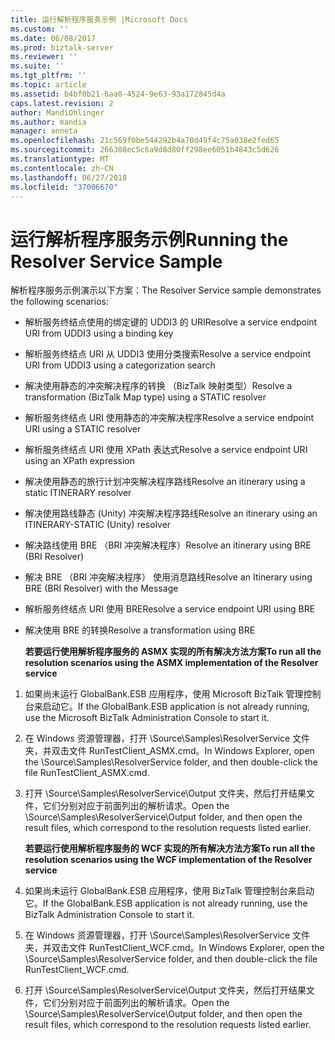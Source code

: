 ```yaml
---
title: 运行解析程序服务示例 |Microsoft Docs
ms.custom: ''
ms.date: 06/08/2017
ms.prod: biztalk-server
ms.reviewer: ''
ms.suite: ''
ms.tgt_pltfrm: ''
ms.topic: article
ms.assetid: b4bf0b21-6aa0-4524-9e63-93a172845d4a
caps.latest.revision: 2
author: MandiOhlinger
ms.author: mandia
manager: anneta
ms.openlocfilehash: 21c569f0be544292b4a70d49f4c75a038e2fed65
ms.sourcegitcommit: 266308ec5c6a9d8d80ff298ee6051b4843c5d626
ms.translationtype: MT
ms.contentlocale: zh-CN
ms.lasthandoff: 06/27/2018
ms.locfileid: "37006670"
---
```

# <a name="running-the-resolver-service-sample"></a><span data-ttu-id="b1b4e-102">运行解析程序服务示例</span><span class="sxs-lookup"><span data-stu-id="b1b4e-102">Running the Resolver Service Sample</span></span>
<span data-ttu-id="b1b4e-103">解析程序服务示例演示以下方案：</span><span class="sxs-lookup"><span data-stu-id="b1b4e-103">The Resolver Service sample demonstrates the following scenarios:</span></span>  

- <span data-ttu-id="b1b4e-104">解析服务终结点使用的绑定键的 UDDI3 的 URI</span><span class="sxs-lookup"><span data-stu-id="b1b4e-104">Resolve a service endpoint URI from UDDI3 using a binding key</span></span>  

- <span data-ttu-id="b1b4e-105">解析服务终结点 URI 从 UDDI3 使用分类搜索</span><span class="sxs-lookup"><span data-stu-id="b1b4e-105">Resolve a service endpoint URI from UDDI3 using a categorization search</span></span>  

- <span data-ttu-id="b1b4e-106">解决使用静态的冲突解决程序的转换 （BizTalk 映射类型）</span><span class="sxs-lookup"><span data-stu-id="b1b4e-106">Resolve a transformation (BizTalk Map type) using a STATIC resolver</span></span>  

- <span data-ttu-id="b1b4e-107">解析服务终结点 URI 使用静态的冲突解决程序</span><span class="sxs-lookup"><span data-stu-id="b1b4e-107">Resolve a service endpoint URI using a STATIC resolver</span></span>  

- <span data-ttu-id="b1b4e-108">解析服务终结点 URI 使用 XPath 表达式</span><span class="sxs-lookup"><span data-stu-id="b1b4e-108">Resolve a service endpoint URI using an XPath expression</span></span>  

- <span data-ttu-id="b1b4e-109">解决使用静态的旅行计划冲突解决程序路线</span><span class="sxs-lookup"><span data-stu-id="b1b4e-109">Resolve an itinerary using a static ITINERARY resolver</span></span>  

- <span data-ttu-id="b1b4e-110">解决使用路线静态 (Unity) 冲突解决程序路线</span><span class="sxs-lookup"><span data-stu-id="b1b4e-110">Resolve an itinerary using an ITINERARY-STATIC (Unity) resolver</span></span>  

- <span data-ttu-id="b1b4e-111">解决路线使用 BRE （BRI 冲突解决程序）</span><span class="sxs-lookup"><span data-stu-id="b1b4e-111">Resolve an itinerary using BRE (BRI Resolver)</span></span>  

- <span data-ttu-id="b1b4e-112">解决 BRE （BRI 冲突解决程序） 使用消息路线</span><span class="sxs-lookup"><span data-stu-id="b1b4e-112">Resolve an Itinerary using BRE (BRI Resolver) with the Message</span></span>  

- <span data-ttu-id="b1b4e-113">解析服务终结点 URI 使用 BRE</span><span class="sxs-lookup"><span data-stu-id="b1b4e-113">Resolve a service endpoint URI using BRE</span></span>  

- <span data-ttu-id="b1b4e-114">解决使用 BRE 的转换</span><span class="sxs-lookup"><span data-stu-id="b1b4e-114">Resolve a transformation using BRE</span></span>  

  <span data-ttu-id="b1b4e-115">**若要运行使用解析程序服务的 ASMX 实现的所有解决方法方案**</span><span class="sxs-lookup"><span data-stu-id="b1b4e-115">**To run all the resolution scenarios using the ASMX implementation of the Resolver service**</span></span>  

1. <span data-ttu-id="b1b4e-116">如果尚未运行 GlobalBank.ESB 应用程序，使用 Microsoft BizTalk 管理控制台来启动它。</span><span class="sxs-lookup"><span data-stu-id="b1b4e-116">If the GlobalBank.ESB application is not already running, use the Microsoft BizTalk Administration Console to start it.</span></span>  

2. <span data-ttu-id="b1b4e-117">在 Windows 资源管理器，打开 \Source\Samples\ResolverService 文件夹，并双击文件 RunTestClient_ASMX.cmd。</span><span class="sxs-lookup"><span data-stu-id="b1b4e-117">In Windows Explorer, open the \Source\Samples\ResolverService folder, and then double-click the file RunTestClient_ASMX.cmd.</span></span>  

3. <span data-ttu-id="b1b4e-118">打开 \Source\Samples\ResolverService\Output 文件夹，然后打开结果文件，它们分别对应于前面列出的解析请求。</span><span class="sxs-lookup"><span data-stu-id="b1b4e-118">Open the \Source\Samples\ResolverService\Output folder, and then open the result files, which correspond to the resolution requests listed earlier.</span></span>  

   <span data-ttu-id="b1b4e-119">**若要运行使用解析程序服务的 WCF 实现的所有解决方法方案**</span><span class="sxs-lookup"><span data-stu-id="b1b4e-119">**To run all the resolution scenarios using the WCF implementation of the Resolver service**</span></span>  

4. <span data-ttu-id="b1b4e-120">如果尚未运行 GlobalBank.ESB 应用程序，使用 BizTalk 管理控制台来启动它。</span><span class="sxs-lookup"><span data-stu-id="b1b4e-120">If the GlobalBank.ESB application is not already running, use the BizTalk Administration Console to start it.</span></span>  

5. <span data-ttu-id="b1b4e-121">在 Windows 资源管理器，打开 \Source\Samples\ResolverService 文件夹，并双击文件 RunTestClient_WCF.cmd。</span><span class="sxs-lookup"><span data-stu-id="b1b4e-121">In Windows Explorer, open the \Source\Samples\ResolverService folder, and then double-click the file RunTestClient_WCF.cmd.</span></span>  

6. <span data-ttu-id="b1b4e-122">打开 \Source\Samples\ResolverService\Output 文件夹，然后打开结果文件，它们分别对应于前面列出的解析请求。</span><span class="sxs-lookup"><span data-stu-id="b1b4e-122">Open the \Source\Samples\ResolverService\Output folder, and then open the result files, which correspond to the resolution requests listed earlier.</span></span>
